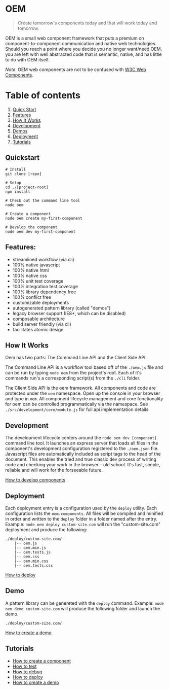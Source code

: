 # OEM

> Create tomorrow's components today and that will work today and tomorrow.

OEM is a small web component framework that puts a premium on component-to-component communication and native web technologies. Should you reach a point where you decide you no longer want/need OEM, you are left with well abstracted code that is semantic, native, and has little to do with OEM itself.

*Note*: OEM web components are not to be confused with [W3C Web Components](https://www.w3.org/TR/components-intro/).

# Table of contents
1. [Quick Start](#quickstart)
1. [Features](#features)
1. [How It Works](#how-it-works)
1. [Development](#development)
1. [Demos](#pattern-library)
1. [Deployment](#deployment)
1. [Tutorials](#tutorials)

<a name="quickstart"></a>
## Quickstart

    # Install
    git clone [repo]

    # Setup
    cd ./[project-root]
    npm install

    # Check out the command line tool
    node oem

    # Create a component
    node oem create my-first-component

    # Develop the component
    node oem dev my-first-component

<a name="features"></a>
## Features:
* streamlined workflow (via cli)
* 100% native javascript
* 100% native html
* 100% native css
* 100% unit test coverage
* 100% integration test coverage
* 100% library dependency free
* 100% conflict free
* customizable deployments
* autogenerated pattern library (called "demos")
* legacy browser support (IE8+, which can be disabled)
* composable architecture
* build server friendly (via cli)
* facilitates atomic design

<a name="how-it-works"></a>
## How It Works
Oem has two parts: The Command Line API and the Client Side API. 

The Command Line API is a workflow tool based off of the `./oem.js` file and can be run by typing `node oem` from the project's root. Each of it's commands run's a corresponding script(s) from the `./cli` folder. 

The Client Side API is the oem framework. All components and code are protected under the `oem` namespace. Open up the console in your browser and type in `oem`. All component lifecycle management and core functionality for oem can be controlled programmatically via the namespace.
See `./src/development/core/module.js` for full api implementation details.

<a name="development"></a>
## Development
The development lifecycle centers around the `node oem dev [component]` command line tool. It launches an express server that loads all files in the component's development configuration registered to the `./oem.json` file. Javascript files are automatically included as script tags to the head of the document. This enables the tried and true classic dev process of writing code and checking your work in the browser – old school. It's fast, simple, reliable and will work for the forseeable future.

[How to develop components](./docs/development.md)

<a name="deployment"></a>
## Deployment
Each deployment entry is a configuration used by the `deploy` utility. Each configuration lists the `oem.components`. All files will be compiled and minified in order and written to the `deploy` folder in a folder named after the entry. Example: `node oem deploy custom-site.com` will run the "custom-site.com" deployment and produce the following:

    ./deploy/custom-site.com/
        |-- oem.js
        |-- oem.min.js
        |-- oem.tests.js
        |-- oem.css
        |-- oem.min.css
        |-- oem.tests.css

[How to deploy](./docs/deployment.md)

<a name="pattern-library"></a>
## Demo
A pattern library can be genereted with the `deploy` command. Example: `node oem demo custom-site.com` will produce the following folder and launch the demo.

    ./deploy/custom-size.com/

[How to create a demo](./docs/demo.md)

<a name="Tutorials"></a>
## Tutorials
- [How to create a component](./docs/development.md)
- [How to test](./docs/testing.md)
- [How to debug](./docs/debugging.md)
- [How to deploy](./docs/deployment.md)
- [How to create a demo](./docs/deployment.md)